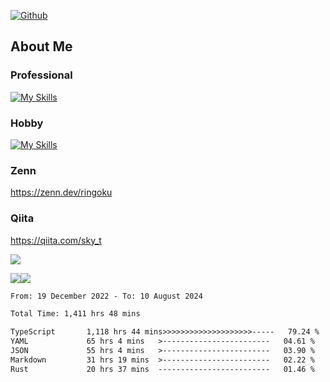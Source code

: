 [![Github](https://img.shields.io/github/followers/skyt-a?label=Follow&style=social)](https://github.com/skyt-a)

## About Me
### Professional
[![My Skills](https://skillicons.dev/icons?i=react,ts,js,nodejs,java,graphql,firebase,githubactions&theme=light)](https://skillicons.dev)
### Hobby
[![My Skills](https://skillicons.dev/icons?i=unity,rust,py&theme=light)](https://skillicons.dev)

### Zenn
https://zenn.dev/ringoku
### Qiita
https://qiita.com/sky_t


![](https://github-profile-summary-cards.vercel.app/api/cards/profile-details?username=skyt-a&theme=default)

![](https://github-profile-summary-cards.vercel.app/api/cards/repos-per-language?username=skyt-a&theme=default)![](https://github-profile-summary-cards.vercel.app/api/cards/stats?username=RinGoku&theme=default)

<!--START_SECTION:waka-->

```txt
From: 19 December 2022 - To: 10 August 2024

Total Time: 1,411 hrs 48 mins

TypeScript       1,118 hrs 44 mins>>>>>>>>>>>>>>>>>>>>-----   79.24 %
YAML             65 hrs 4 mins   >------------------------   04.61 %
JSON             55 hrs 4 mins   >------------------------   03.90 %
Markdown         31 hrs 19 mins  >------------------------   02.22 %
Rust             20 hrs 37 mins  -------------------------   01.46 %
```

<!--END_SECTION:waka-->
